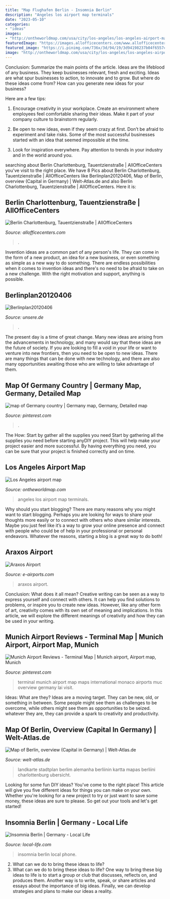 ```yaml
---
title: "Map Flughafen Berlin - Insomnia Berlin"
description: "Angeles los airport map terminals"
date: "2023-05-10"
categories:
- "ideas"
images:
- "http://ontheworldmap.com/usa/city/los-angeles/los-angeles-airport-map.jpg"
featuredImage: "https://images.allofficecenters.com/www.allofficecenters.com/uploads/properties/allofficecenters-berlin-exterior_70.png"
featured_image: "https://i.pinimg.com/736x/3d/94/19/3d94198237b04f6557caf47c2cc386dd.jpg"
image: "http://ontheworldmap.com/usa/city/los-angeles/los-angeles-airport-map.jpg"
---
```



Conclusion: Summarize the main points of the article.
Ideas are the lifeblood of any business. They keep businesses relevant, fresh and exciting. Ideas are what spur businesses to action, to innovate and to grow.
But where do these ideas come from? How can you generate new ideas for your business?

Here are a few tips:

1. Encourage creativity in your workplace. Create an environment where employees feel comfortable sharing their ideas. Make it part of your company culture to brainstorm regularly.

2. Be open to new ideas, even if they seem crazy at first. Don’t be afraid to experiment and take risks. Some of the most successful businesses started with an idea that seemed impossible at the time.

3. Look for inspiration everywhere. Pay attention to trends in your industry and in the world around you.

	

		
searching about Berlin Charlottenburg, Tauentzienstraße | AllOfficeCenters you've visit to the right place. We have 8 Pics about Berlin Charlottenburg, Tauentzienstraße | AllOfficeCenters like Berlinplan20120406, Map of Berlin, overview (Capital in Germany) | Welt-Atlas.de and also Berlin Charlottenburg, Tauentzienstraße | AllOfficeCenters. Here it is:
		
    
## Berlin Charlottenburg, Tauentzienstraße | AllOfficeCenters

<img loading=lazy src="https://images.allofficecenters.com/www.allofficecenters.com/uploads/properties/allofficecenters-berlin-exterior_70.png" onerror="this.onerror=null;this.src='https://tse2.mm.bing.net/th?id=OIP.-8vd3pYMW9zHav9RM5YohgHaEK&amp;pid=15.1';" alt="Berlin Charlottenburg, Tauentzienstraße | AllOfficeCenters">

_Source: allofficecenters.com_

>. 

	

Invention ideas are a common part of any person's life. They can come in the form of a new product, an idea for a new business, or even something as simple as a new way to do something. There are endless possibilities when it comes to invention ideas and there's no need to be afraid to take on a new challenge. With the right motivation and support, anything is possible.

    
## Berlinplan20120406

<img loading=lazy src="http://unsere.de/berlinplan20120406openstreetmap.jpg" onerror="this.onerror=null;this.src='https://tse1.mm.bing.net/th?id=OIP.p0lqMo4tMRrO4YUyprxJ9wHaFQ&amp;pid=15.1';" alt="Berlinplan20120406">

_Source: unsere.de_

>. 

	

The present day is a time of great change. Many new ideas are arising from the advancements in technology, and many would say that these ideas are the future of society. If you are looking to fill a void in your life or want to venture into new frontiers, then you need to be open to new ideas. There are many things that can be done with new technology, and there are also many opportunities awaiting those who are willing to take advantage of them.

    
## Map Of Germany Country | Germany Map, Germany, Detailed Map

<img loading=lazy src="https://i.pinimg.com/736x/3d/94/19/3d94198237b04f6557caf47c2cc386dd.jpg" onerror="this.onerror=null;this.src='https://tse1.mm.bing.net/th?id=OIP.sRqxyuv6Irh9cliD7EJHjQHaJ2&amp;pid=15.1';" alt="map of Germany country | Germany map, Germany, Detailed map">

_Source: pinterest.com_

>. 

	

The How: Start by gather all the supplies you need
Start by gathering all the supplies you need before starting anyDIY project. This will help make your project easier and more successful. By having everything you need, you can be sure that your project is finished correctly and on time.

    
## Los Angeles Airport Map

<img loading=lazy src="http://ontheworldmap.com/usa/city/los-angeles/los-angeles-airport-map.jpg" onerror="this.onerror=null;this.src='https://tse3.mm.bing.net/th?id=OIP.GCloR3KaAxnxL9s3kdX4lQHaDD&amp;pid=15.1';" alt="Los Angeles airport map">

_Source: ontheworldmap.com_

>angeles los airport map terminals. 

	

Why should you start blogging?
There are many reasons why you might want to start blogging. Perhaps you are looking for ways to share your thoughts more easily or to connect with others who share similar interests. Maybe you just feel like it’s a way to grow your online presence and connect with people who could be of help in your professional or personal endeavors. Whatever the reasons, starting a blog is a great way to do both!

    
## Araxos Airport

<img loading=lazy src="https://www.e-airports.com/wp-content/uploads/2020/07/araxos-airport.jpg" onerror="this.onerror=null;this.src='https://tse3.mm.bing.net/th?id=OIP.2DYoSKtBfes_EpvYh7EyfwHaEa&amp;pid=15.1';" alt="Araxos Airport">

_Source: e-airports.com_

>araxos airport. 

	

Conclusion: What does it all mean?
Creative writing can be seen as a way to express yourself and connect with others. It can help you find solutions to problems, or inspire you to create new ideas. However, like any other form of art, creativity comes with its own set of meaning and implications. In this article, we will explore the different meanings of creativity and how they can be used in your writing.

    
## Munich Airport Reviews - Terminal Map | Munich Airport, Airport Map, Munich

<img loading=lazy src="https://i.pinimg.com/736x/e6/ca/76/e6ca76b4509a1b7b62960281a2afda71--lai-terminal.jpg" onerror="this.onerror=null;this.src='https://tse2.mm.bing.net/th?id=OIP.ufqLBoDhEAOjZeHoV8LqgQHaG4&amp;pid=15.1';" alt="Munich Airport Reviews - Terminal Map | Munich airport, Airport map, Munich">

_Source: pinterest.com_

>terminal munich airport map maps international monaco airports muc overview germany lai visit. 

	

Ideas: What are they?
Ideas are a moving target. They can be new, old, or something in between. Some people might see them as challenges to be overcome, while others might see them as opportunities to be seized. whatever they are, they can provide a spark to creativity and productivity.

    
## Map Of Berlin, Overview (Capital In Germany) | Welt-Atlas.de

<img loading=lazy src="https://www.welt-atlas.de/datenbank/karten/karte-1-68.gif" onerror="this.onerror=null;this.src='https://tse1.mm.bing.net/th?id=OIP.s3lnplvENzKzpuPnwu50gwHaGd&amp;pid=15.1';" alt="Map of Berlin, overview (Capital in Germany) | Welt-Atlas.de">

_Source: welt-atlas.de_

>landkarte stadtplan berlim alemanha berliinin kartta mapas berliini charlottenburg ubersicht. 

	

Looking for some fun DIY ideas? You've come to the right place! This article will give you five different ideas for things you can make on your own. Whether you're looking for a new project to try or just want to save some money, these ideas are sure to please. So get out your tools and let's get started!

    
## Insomnia Berlin | Germany - Local Life

<img loading=lazy src="http://www.local-life.com/berlin/place/b.49074-11722_insomnia.jpg" onerror="this.onerror=null;this.src='https://tse1.mm.bing.net/th?id=OIP.MPvh4hE-z-_6tVWlBXaOhgHaDt&amp;pid=15.1';" alt="Insomnia Berlin | Germany - Local Life">

_Source: local-life.com_

>insomnia berlin local phone. 

	

2. What can we do to bring these ideas to life?
2. What can we do to bring these ideas to life? 
One way to bring these big ideas to life is to start a group or club that discusses, reflects on, and produces them. Another way is to write, speak, or share articles and essays about the importance of big ideas. Finally, we can develop strategies and plans to make our ideas a reality.

